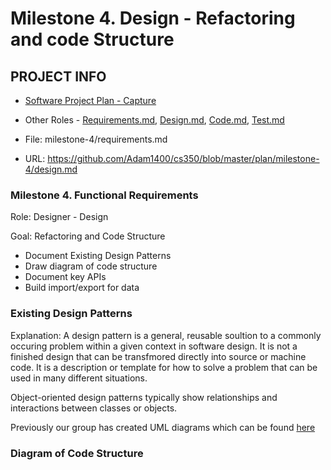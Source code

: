 # Milestone 4. Design - Refactoring and code Structure

## PROJECT INFO
* [Software Project Plan - Capture](https://capture350.herokuapp.com/)

* Other Roles - [Requirements.md](requirements.md), [Design.md](design.md), [Code.md](code.md), [Test.md](test.md)

* File: milestone-4/requirements.md

* URL: https://github.com/Adam1400/cs350/blob/master/plan/milestone-4/design.md

### Milestone 4. Functional Requirements

 Role: Designer - Design
 
 Goal: Refactoring and Code Structure
 * Document Existing Design Patterns
 * Draw diagram of code structure
 * Document key APIs
 * Build import/export for data
 
### Existing Design Patterns

Explanation: A design pattern is a general, reusable soultion to a commonly occuring problem within a given context in software design. It is not a finished design that can be transfmored directly into source or machine code. It is a description or template for how to solve a problem that can be used in many different situations.

Object-oriented design patterns typically show relationships and interactions between classes or objects.

Previously our group has created UML diagrams which can be found [here](https://github.com/Adam1400/cs350/tree/master/plan/milestone-2/design/diagrams)

### Diagram of Code Structure
